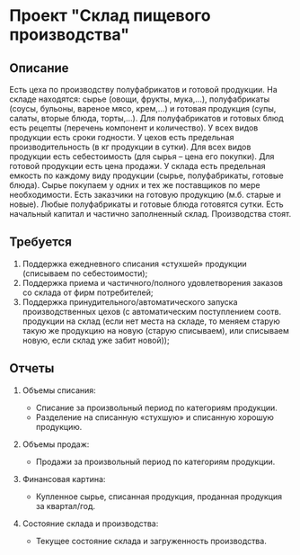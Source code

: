 # Проект "Склад пищевого производства"

## Описание
Есть цеха по производству полуфабрикатов и готовой продукции. На складе находятся: сырье (овощи, фрукты, мука,…), полуфабрикаты (соусы, бульоны, вареное мясо, крем,…) и готовая продукция (супы, салаты, вторые блюда, торты,…). Для полуфабрикатов и готовых блюд есть рецепты (перечень компонент и количество). У всех видов продукции есть сроки годности. У цехов есть предельная производительность (в кг продукции в сутки). Для всех видов продукции есть себестоимость (для сырья – цена его покупки). Для готовой продукции есть цена продажи. У склада есть предельная емкость по каждому виду продукции (сырье, полуфабрикаты, готовые блюда). Сырье покупаем у одних и тех же поставщиков по мере необходимости. Есть заказчики на готовую продукцию (м.б. старые и новые). Любые полуфабрикаты и готовые блюда готовятся сутки. Есть начальный капитал и частично заполненный склад. Производства стоят.

## Требуется
1. Поддержка ежедневного списания «стухшей» продукции (списываем по себестоимости);
2. Поддержка приема и частичного/полного удовлетворения заказов со склада от фирм потребителей;
3. Поддержка принудительного/автоматического запуска производственных цехов (с автоматическим поступлением соотв. продукции на склад (если нет места на складе, то меняем старую такую же продукцию на новую (старую списываем), или списываем новую, если склад уже забит новой));
## Отчеты
1. Объемы списания:
   - Списание за произвольный период по категориям продукции.
   - Разделение на списанную «стухшую» и списанную хорошую продукцию.

2. Объемы продаж:
   - Продажи за произвольный период по категориям продукции.

3. Финансовая картина:
   - Купленное сырье, списанная продукция, проданная продукция за квартал/год.

4. Состояние склада и производства:
   - Текущее состояние склада и загруженность производства.
